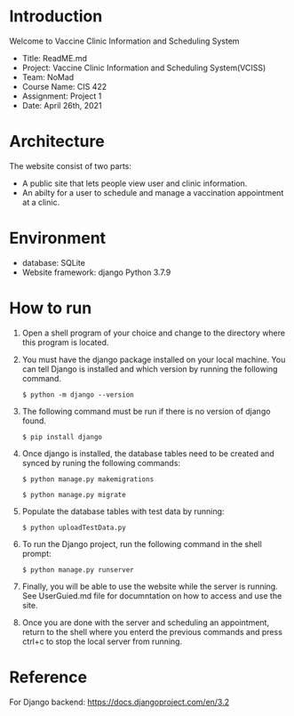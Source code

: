 # Introduction

Welcome to Vaccine Clinic Information and Scheduling System

* Title: ReadME.md
* Project: Vaccine Clinic Information and Scheduling System(VCISS)
* Team: NoMad
* Course Name: CIS 422
* Assignment: Project 1
* Date: April 26th, 2021

# Architecture

The website consist of two parts:

* A public site that lets people view user and clinic information.
* An abilty for a user to schedule and manage a vaccination appointment at a clinic.

# Environment

* database: SQLite
* Website framework: django Python 3.7.9

# How to run

1) Open a shell program of your choice and change to the directory where this program is located.
2) You must have the django package installed on your local machine. You can tell Django is installed and which version by running the following command.

    `$ python -m django --version`

3) The following command must be run if there is no version of django found.

    `$ pip install django`

4) Once django is installed, the database tables need to be created and synced by runing the following commands:

    `$ python manage.py makemigrations`

    `$ python manage.py migrate`

5) Populate the database tables with test data by running:

    `$ python uploadTestData.py `

6) To run the Django project, run the following command in the shell prompt:

    `$ python manage.py runserver `

7) Finally, you will be able to use the website while the server is running. See UserGuied.md file for documntation on how to access and use the site.

8) Once you are done with the server and scheduling an appointment, return to the shell where you enterd the previous commands and press ctrl+c to stop the local server from running.


# Reference

For Django backend: https://docs.djangoproject.com/en/3.2